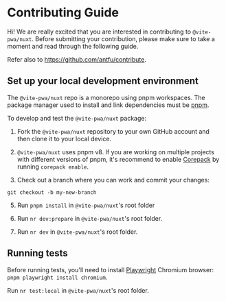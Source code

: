 # Contributing Guide

Hi! We are really excited that you are interested in contributing to `@vite-pwa/nuxt`. Before submitting your contribution, please make sure to take a moment and read through the following guide.

Refer also to https://github.com/antfu/contribute.

## Set up your local development environment

The `@vite-pwa/nuxt` repo is a monorepo using pnpm workspaces. The package manager used to install and link dependencies must be [pnpm](https://pnpm.io/).

To develop and test the `@vite-pwa/nuxt` package:

1. Fork the `@vite-pwa/nuxt` repository to your own GitHub account and then clone it to your local device.

2. `@vite-pwa/nuxt` uses pnpm v8. If you are working on multiple projects with different versions of pnpm, it's recommend to enable [Corepack](https://github.com/nodejs/corepack) by running `corepack enable`.

3. Check out a branch where you can work and commit your changes:
```shell
git checkout -b my-new-branch
```

5. Run `pnpm install` in `@vite-pwa/nuxt`'s root folder

6. Run `nr dev:prepare` in `@vite-pwa/nuxt`'s root folder.

7. Run `nr dev` in `@vite-pwa/nuxt`'s root folder.

## Running tests

Before running tests, you'll need to install [Playwright](https://playwright.dev/) Chromium browser: `pnpm playwright install chromium`.

Run `nr test:local` in `@vite-pwa/nuxt`'s root folder.
